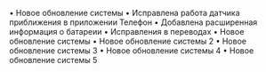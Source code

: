 • Новое обновление системы
• Исправлена работа датчика приближения в приложении Телефон
• Добавлена расширенная информация о батареии
• Исправления в переводах
• Новое обновление системы
• Новое обновление системы 2
• Новое обновление системы 3
• Новое обновление системы 4
• Новое обновление системы 5
